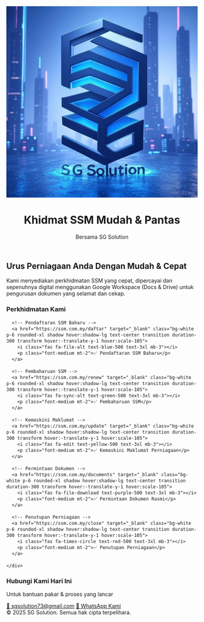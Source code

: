 <html lang="ms">
<head>
  <meta charset="UTF-8" />
  <meta name="viewport" content="width=device-width, initial-scale=1.0" />
  <title>Khidmat SSM Mudah & Pantas | SG Solution</title>
  <link href="https://cdn.jsdelivr.net/npm/tailwindcss@2.2.19/dist/tailwind.min.css" rel="stylesheet">
    <meta charset="UTF-8" />
  <meta name="viewport" content="width=device-width, initial-scale=1.0" />
  <title>SG Solution - Khidmat SSM Mudah & Pantas</title>
  <!-- Include Font Awesome for icons -->
  <link rel="stylesheet" href="https://cdnjs.cloudflare.com/ajax/libs/font-awesome/6.4.0/css/all.min.css">
  <!-- Tailwind CSS CDN -->
  <script src="https://cdn.tailwindcss.com"></script>
</head>
<body class="bg-gray-100 text-gray-800">

  <!-- Header with Logo -->
  <header class="bg-blue-900 text-white py-6">
    <div class="container mx-auto flex flex-col items-center">
      <img src="logo.jpeg" alt="SG Solution Logo" class="w-40 h-40 mb-4 rounded-full border-4 border-white shadow-lg">
      <h1 class="text-3xl font-bold">Khidmat SSM Mudah & Pantas</h1>
      <p class="text-lg mt-2">Bersama SG Solution</p>
    </div>
  </header>

  <!-- Hero Section -->
  <section class="py-10 text-center bg-white">
    <div class="container mx-auto">
      <h2 class="text-2xl font-semibold mb-4">Urus Perniagaan Anda Dengan Mudah & Cepat</h2>
      <p class="text-gray-600 max-w-xl mx-auto">
        Kami menyediakan perkhidmatan SSM yang cepat, dipercayai dan sepenuhnya digital menggunakan Google Workspace (Docs & Drive) untuk pengurusan dokumen yang selamat dan cekap.
      </p>
    </div>
  </section>

 <!-- Include Font Awesome in your <head> if not already added -->
<link rel="stylesheet" href="https://cdnjs.cloudflare.com/ajax/libs/font-awesome/6.4.0/css/all.min.css">

<section class="py-10 bg-gray-100">
  <div class="container mx-auto px-4">
    <h3 class="text-2xl font-bold text-center mb-8">Perkhidmatan Kami</h3>
    <div class="grid grid-cols-1 md:grid-cols-2 lg:grid-cols-3 gap-6">

      <!-- Pendaftaran SSM Baharu -->
      <a href="https://ssm.com.my/daftar" target="_blank" class="bg-white p-6 rounded-xl shadow hover:shadow-lg text-center transition duration-300 transform hover:-translate-y-1 hover:scale-105">
        <i class="fas fa-file-alt text-blue-500 text-3xl mb-3"></i>
        <p class="font-medium mt-2">✅ Pendaftaran SSM Baharu</p>
      </a>

      <!-- Pembaharuan SSM -->
      <a href="https://ssm.com.my/renew" target="_blank" class="bg-white p-6 rounded-xl shadow hover:shadow-lg text-center transition duration-300 transform hover:-translate-y-1 hover:scale-105">
        <i class="fas fa-sync-alt text-green-500 text-3xl mb-3"></i>
        <p class="font-medium mt-2">✅ Pembaharuan SSM</p>
      </a>

      <!-- Kemaskini Maklumat -->
      <a href="https://ssm.com.my/update" target="_blank" class="bg-white p-6 rounded-xl shadow hover:shadow-lg text-center transition duration-300 transform hover:-translate-y-1 hover:scale-105">
        <i class="fas fa-edit text-yellow-500 text-3xl mb-3"></i>
        <p class="font-medium mt-2">✅ Kemaskini Maklumat Perniagaan</p>
      </a>

      <!-- Permintaan Dokumen -->
      <a href="https://ssm.com.my/documents" target="_blank" class="bg-white p-6 rounded-xl shadow hover:shadow-lg text-center transition duration-300 transform hover:-translate-y-1 hover:scale-105">
        <i class="fas fa-file-download text-purple-500 text-3xl mb-3"></i>
        <p class="font-medium mt-2">✅ Permintaan Dokumen Rasmi</p>
      </a>

      <!-- Penutupan Perniagaan -->
      <a href="https://ssm.com.my/close" target="_blank" class="bg-white p-6 rounded-xl shadow hover:shadow-lg text-center transition duration-300 transform hover:-translate-y-1 hover:scale-105">
        <i class="fas fa-times-circle text-red-500 text-3xl mb-3"></i>
        <p class="font-medium mt-2">✅ Penutupan Perniagaan</p>
      </a>

    </div>
  </div>
</section>


  <!-- Contact & WhatsApp -->
  <section class="py-10 bg-blue-900 text-white text-center">
    <div class="container mx-auto">
      <h3 class="text-xl font-bold mb-4">Hubungi Kami Hari Ini</h3>
      <p class="text-lg mb-4">Untuk bantuan pakar & proses yang lancar</p>
      <a href="mailto:sgsolution73@gmail.com" class="block text-lg underline mb-2">📧 sgsolution73@gmail.com</a>
      <a href="https://wa.me/60173239181" class="inline-block bg-green-500 text-white px-6 py-2 rounded font-semibold shadow hover:bg-green-600">
        💬 WhatsApp Kami
      </a>
    </div>
  </section>
    <script
    src="https://cdn.jotfor.ms/agent/embedjs/01976268b8927dceb942914e3dce9e79dd89/embed.js?skipWelcome=1&maximizable=1">
  </script>

  <!-- Footer -->
  <footer class="py-4 bg-gray-800 text-center text-white text-sm">
    &copy; 2025 SG Solution. Semua hak cipta terpelihara.
  </footer>

</body>
</html>
